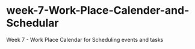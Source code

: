 # week-7-Work-Place-Calender-and-Schedular
Week 7 - Work Place Calendar for Scheduling events and tasks
